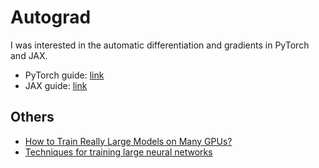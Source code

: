 # Autograd

I was interested in the automatic differentiation and gradients in PyTorch and JAX.

- PyTorch guide: [link](https://pytorch.org/tutorials/beginner/introyt/autogradyt_tutorial.html)
- JAX guide: [link](https://jax.readthedocs.io/en/latest/notebooks/autodiff_cookbook.html)

## Others

- [How to Train Really Large Models on Many GPUs?](https://lilianweng.github.io/posts/2021-09-25-train-large/)
- [Techniques for training large neural networks](https://openai.com/research/techniques-for-training-large-neural-networks)

